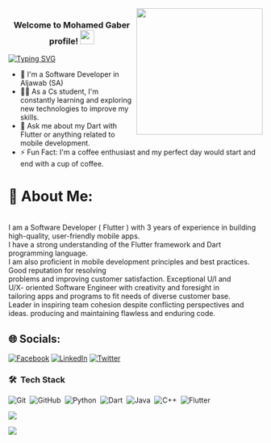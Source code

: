<img width="250" align="right" src="https://media.tenor.com/G69XvhZj1wMAAAAC/code-encoding.gif">
<h3 align="center">
  Welcome to Mohamed Gaber profile!
  <img src="https://media.giphy.com/media/hvRJCLFzcasrR4ia7z/giphy.gif" width="28">
</h3>
<a
   href="https://git.io/typing-svg"><img src="https://readme-typing-svg.herokuapp.com?font=Fira+Code&pause=1000&width=435&lines=Software+Delevoper+%7C%7CFlutter+%26%26+Dart" alt="Typing SVG" /></a>

- 🏢 I'm a Software Developer in Aljawab (SA)
- 👨‍💻 As a Cs student, I'm constantly learning and exploring new technologies to improve my skills.
- 💬 Ask me about my Dart with Flutter or anything related to mobile development.
- ⚡ Fun Fact: I'm a coffee enthusiast and my perfect day would start and end with a cup of coffee.

# 💫 About Me:
<br>I am a Software Developer ( Flutter )  with 3 years of experience in building high-quality, user-friendly mobile apps. <br>I have a strong understanding of the Flutter framework and Dart programming language.<br> I am also proficient in mobile development principles and best practices. Good reputation for resolving<br>
problems and improving customer satisfaction. Exceptional U/I and<br>
U/X- oriented Software Engineer with creativity and foresight in<br>
tailoring apps and programs to fit needs of diverse customer base.<br>
Leader in inspiring team cohesion despite conflicting perspectives and<br>
ideas. producing and maintaining flawless and enduring code.<br>


## 🌐 Socials:
[![Facebook](https://img.shields.io/badge/Facebook-%231877F2.svg?logo=Facebook&logoColor=white)](https://facebook.com/mohamedgaberyoussef1996) 
[![LinkedIn](https://img.shields.io/badge/LinkedIn-%230077B5.svg?logo=linkedin&logoColor=white)](https://linkedin.com/in/aldob-mohamed96)
[![Twitter](https://img.shields.io/badge/Twitter-%231DA1F2.svg?logo=Twitter&logoColor=white)](https://twitter.com/aldob_mohamed96) 



### 🛠 &nbsp;Tech Stack

![Git](https://img.shields.io/badge/-Git-05122A?style=flat&logo=git)&nbsp;
![GitHub](https://img.shields.io/badge/-GitHub-05122A?style=flat&logo=github)&nbsp;
![Python](https://img.shields.io/badge/-Python-05122A?style=flat&logo=python)&nbsp;
![Dart](https://img.shields.io/badge/-Dart-05122A?style=flat&logo=Dart)&nbsp;
![Java](https://img.shields.io/badge/-Java-05122A?style=flat&logo=Java)&nbsp;
![C++](https://img.shields.io/badge/-C++-05122A?style=flat&logo=C++)&nbsp;
![Flutter](https://img.shields.io/badge/-Flutter%20-05122A?style=flat&logo=Flutter)&nbsp;









![](https://github-profile-trophy.vercel.app/?username=aldob-mohamed96&theme=radical&no-frame=true&no-bg=false&margin-w=4)





![](https://github-contributor-stats.vercel.app/api?username=aldob-mohamed96&limit=5&theme=dark&combine_all_yearly_contributions=true)








